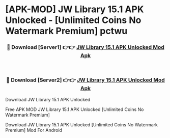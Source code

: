 # [APK-MOD] JW Library 15.1 APK Unlocked - [Unlimited Coins No Watermark Premium] pctwu



<div align="center">
<h3>🔴 Download [Server1] 👉👉 <a href="https://momento.my/?title=JW_Library_15.1_APK_Unlocked">JW Library 15.1 APK Unlocked Mod Apk</a></h3><br>

<h3>🔴 Download [Server2] 👉👉 <a href="https://momento.my/?title=JW_Library_15.1_APK_Unlocked">JW Library 15.1 APK Unlocked Mod Apk</a></h3>
</div>



Download JW Library 15.1 APK Unlocked 

Free APK MOD JW Library 15.1 APK Unlocked [Unlimited Coins No Watermark Premium]

Download JW Library 15.1 APK Unlocked [Unlimited Coins No Watermark Premium] Mod For Android
